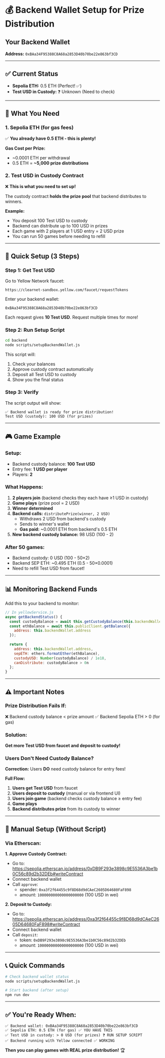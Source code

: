 # 💰 Backend Wallet Setup for Prize Distribution

## Your Backend Wallet
**Address:** `0xBAa34F95388C8A68a2853D40b70be22e863bf3CD`

---

## ✅ Current Status
- **Sepolia ETH:** 0.5 ETH (Perfect! ✅)
- **Test USD in Custody:** ❓ Unknown (Need to check)

---

## 🎯 What You Need

### 1. Sepolia ETH (for gas fees)
✅ **You already have 0.5 ETH - this is plenty!**

**Gas Cost per Prize:**
- ~0.0001 ETH per withdrawal
- 0.5 ETH = **~5,000 prize distributions**

### 2. Test USD in Custody Contract
❌ **This is what you need to set up!**

The custody contract **holds the prize pool** that backend distributes to winners.

**Example:**
- You deposit 100 Test USD to custody
- Backend can distribute up to 100 USD in prizes
- Each game with 2 players at 1 USD entry = 2 USD prize
- You can run 50 games before needing to refill

---

## 🚀 Quick Setup (3 Steps)

### Step 1: Get Test USD
Go to Yellow Network faucet:
```
https://clearnet-sandbox.yellow.com/faucet/requestTokens
```

Enter your backend wallet:
```
0xBAa34F95388C8A68a2853D40b70be22e863bf3CD
```

Each request gives **10 Test USD**. Request multiple times for more!

### Step 2: Run Setup Script
```bash
cd backend
node scripts/setupBackendWallet.js
```

This script will:
1. Check your balances
2. Approve custody contract automatically
3. Deposit all Test USD to custody
4. Show you the final status

### Step 3: Verify
The script output will show:
```
✅ Backend wallet is ready for prize distribution!
Test USD (custody): 100 USD (for prizes)
```

---

## 🎮 Game Example

### Setup:
- Backend custody balance: **100 Test USD**
- Entry fee: **1 USD per player**
- Players: **2**

### What Happens:
1. **2 players join** (backend checks they each have ≥1 USD in custody)
2. **Game plays** (prize pool = 2 USD)
3. **Winner determined**
4. **Backend calls:** `distributePrize(winner, 2 USD)`
   - Withdraws 2 USD from backend's custody
   - Sends to winner's wallet
   - **Gas paid:** ~0.0001 ETH from backend's 0.5 ETH
5. **New backend custody balance:** 98 USD (100 - 2)

### After 50 games:
- Backend custody: 0 USD (100 - 50×2)
- Backend SEP ETH: ~0.495 ETH (0.5 - 50×0.0001)
- Need to refill Test USD from faucet!

---

## 📊 Monitoring Backend Funds

Add this to your backend to monitor:

```javascript
// In yellowService.js
async getBackendStatus() {
  const custodyBalance = await this.getCustodyBalance(this.backendWallet.address);
  const ethBalance = await this.publicClient.getBalance({ 
    address: this.backendWallet.address 
  });
  
  return {
    address: this.backendWallet.address,
    sepETH: ethers.formatEther(ethBalance),
    custodyUSD: Number(custodyBalance) / 1e18,
    canDistribute: custodyBalance > 0n
  };
}
```

---

## ⚠️ Important Notes

### Prize Distribution Fails If:
❌ Backend custody balance < prize amount
✅ Backend Sepolia ETH > 0 (for gas)

### Solution:
**Get more Test USD from faucet and deposit to custody!**

### Users Don't Need Custody Balance?
**Correction:** Users **DO** need custody balance for entry fees!

**Full Flow:**
1. **Users get Test USD** from faucet
2. **Users deposit to custody** (manual or via frontend UI)
3. **Users join game** (backend checks custody balance ≥ entry fee)
4. **Game plays**
5. **Backend distributes prize** from its custody to winner

---

## 🔧 Manual Setup (Without Script)

### Via Etherscan:

**1. Approve Custody Contract:**
- Go to: https://sepolia.etherscan.io/address/0xDB9F293e3898c9E5536A3be1b0C56c89d2b32DEb#writeContract
- Connect backend wallet
- Call `approve`:
  - spender: `0xa3f2f64455c9f8D68d9dCAeC2605D64680FaF898`
  - amount: `100000000000000000000` (100 USD in wei)

**2. Deposit to Custody:**
- Go to: https://sepolia.etherscan.io/address/0xa3f2f64455c9f8D68d9dCAeC2605D64680FaF898#writeContract
- Connect backend wallet
- Call `deposit`:
  - token: `0xDB9F293e3898c9E5536A3be1b0C56c89d2b32DEb`
  - amount: `100000000000000000000` (100 USD in wei)

---

## 📞 Quick Commands

```bash
# Check backend wallet status
node scripts/setupBackendWallet.js

# Start backend (after setup)
npm run dev
```

---

## ✅ You're Ready When:

```
✅ Backend wallet: 0xBAa34F95388C8A68a2853D40b70be22e863bf3CD
✅ Sepolia ETH: 0.5 ETH (for gas) ✅ YOU HAVE THIS
✅ Test USD in custody: > 0 USD (for prizes) ❓ RUN SETUP SCRIPT
✅ Backend running with Yellow connected ✅ WORKING
```

**Then you can play games with REAL prize distribution!** 🏆
